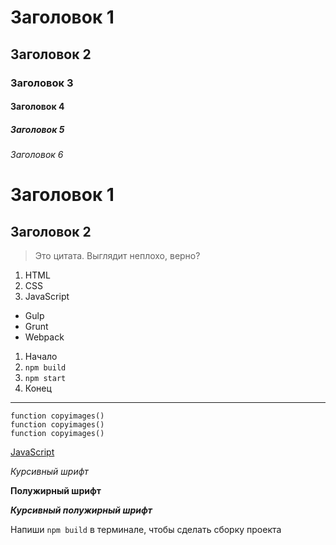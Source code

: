 # Заголовок 1
## Заголовок 2
### Заголовок 3
#### Заголовок 4
##### Заголовок 5
###### Заголовок 6

Заголовок 1
=======

Заголовок 2
-------

> Это цитата.
Выглядит неплохо, верно?

1. HTML
2. CSS
3. JavaScript

* Gulp
* Grunt
* Webpack

1. Начало
2. `npm build`
3. `npm start`
4. Конец
***
    function copyimages()
    function copyimages()
    function copyimages()
    
[JavaScript](https://learn.javascript.ru "Учебник по JavaScript")

*Курсивный шрифт*

**Полужирный шрифт**

***Курсивный полужирный шрифт***

Напиши `npm build` в терминале, чтобы сделать сборку проекта
